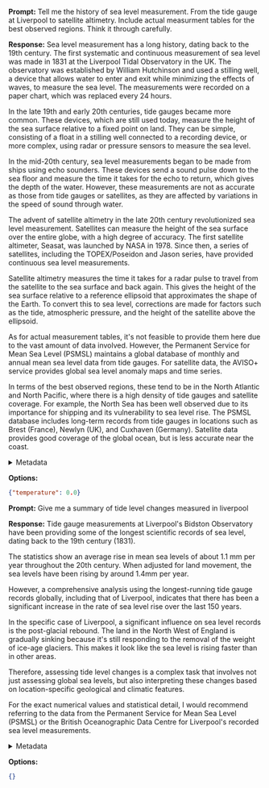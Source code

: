 **Prompt:**
Tell me the history of sea level measurement. From the tide gauge at Liverpool to satellite altimetry. Include actual measurment tables for the best observed regions. Think it through carefully. 

**Response:**
Sea level measurement has a long history, dating back to the 19th century. The first systematic and continuous measurement of sea level was made in 1831 at the Liverpool Tidal Observatory in the UK. The observatory was established by William Hutchinson and used a stilling well, a device that allows water to enter and exit while minimizing the effects of waves, to measure the sea level. The measurements were recorded on a paper chart, which was replaced every 24 hours.

In the late 19th and early 20th centuries, tide gauges became more common. These devices, which are still used today, measure the height of the sea surface relative to a fixed point on land. They can be simple, consisting of a float in a stilling well connected to a recording device, or more complex, using radar or pressure sensors to measure the sea level.

In the mid-20th century, sea level measurements began to be made from ships using echo sounders. These devices send a sound pulse down to the sea floor and measure the time it takes for the echo to return, which gives the depth of the water. However, these measurements are not as accurate as those from tide gauges or satellites, as they are affected by variations in the speed of sound through water.

The advent of satellite altimetry in the late 20th century revolutionized sea level measurement. Satellites can measure the height of the sea surface over the entire globe, with a high degree of accuracy. The first satellite altimeter, Seasat, was launched by NASA in 1978. Since then, a series of satellites, including the TOPEX/Poseidon and Jason series, have provided continuous sea level measurements.

Satellite altimetry measures the time it takes for a radar pulse to travel from the satellite to the sea surface and back again. This gives the height of the sea surface relative to a reference ellipsoid that approximates the shape of the Earth. To convert this to sea level, corrections are made for factors such as the tide, atmospheric pressure, and the height of the satellite above the ellipsoid.

As for actual measurement tables, it's not feasible to provide them here due to the vast amount of data involved. However, the Permanent Service for Mean Sea Level (PSMSL) maintains a global database of monthly and annual mean sea level data from tide gauges. For satellite data, the AVISO+ service provides global sea level anomaly maps and time series.

In terms of the best observed regions, these tend to be in the North Atlantic and North Pacific, where there is a high density of tide gauges and satellite coverage. For example, the North Sea has been well observed due to its importance for shipping and its vulnerability to sea level rise. The PSMSL database includes long-term records from tide gauges in locations such as Brest (France), Newlyn (UK), and Cuxhaven (Germany). Satellite data provides good coverage of the global ocean, but is less accurate near the coast.

<details><summary>Metadata</summary>

- Duration: 43913 ms
- Datetime: 2023-08-05T14:50:47.719188
- Model: gpt-4-0613

</details>

**Options:**
```json
{"temperature": 0.0}
```

**Prompt:**
Give me a summary of tide level changes measured in liverpool

**Response:**
Tide gauge measurements at Liverpool's Bidston Observatory have been providing some of the longest scientific records of sea level, dating back to the 19th century (1831). 

The statistics show an average rise in mean sea levels of about 1.1 mm per year throughout the 20th century. When adjusted for land movement, the sea levels have been rising by around 1.4mm per year. 

However, a comprehensive analysis using the longest-running tide gauge records globally, including that of Liverpool, indicates that there has been a significant increase in the rate of sea level rise over the last 150 years.

In the specific case of Liverpool, a significant influence on sea level records is the post-glacial rebound. The land in the North West of England is gradually sinking because it's still responding to the removal of the weight of ice-age glaciers. This makes it look like the sea level is rising faster than in other areas.

Therefore, assessing tide level changes is a complex task that involves not just assessing global sea levels, but also interpreting these changes based on location-specific geological and climatic features.

For the exact numerical values and statistical detail, I would recommend referring to the data from the Permanent Service for Mean Sea Level (PSMSL) or the British Oceanographic Data Centre for Liverpool's recorded sea level measurements.

<details><summary>Metadata</summary>

- Duration: 18869 ms
- Datetime: 2023-08-05T14:52:27.460033
- Model: gpt-4-0613

</details>

**Options:**
```json
{}
```

